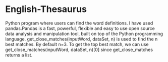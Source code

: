 # English-Thesaurus
Python program where users can find the word definitions.
I have used pandas.Pandas is a fast, powerful, flexible and easy to use open source data analysis and manipulation tool, built on top of the Python programming language.
get_close_matches(inputWord, dataSet, n) is used to find the n best matches.
By default n=3.
To get the top best match, we can use get_close_matches(inputWord, dataSet, n)[0] since get_close_matches returns a list.
